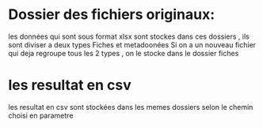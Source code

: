 # Dossier des fichiers originaux:
les données qui sont sous format xlsx sont stockes dans ces dossiers  , ils sont diviser a deux types Fiches et metadoonées 
Si on a un nouveau fichier qui deja regroupe tous les 2 types , on le stocke dans le dossier fiches

# les resultat en csv
les resultat en csv sont stockées dans les memes dossiers selon le chemin choisi en parametre


